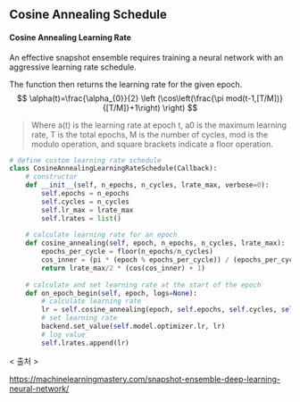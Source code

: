 ## Cosine Annealing Schedule



#### Cosine Annealing Learning Rate

An effective snapshot ensemble requires training a neural network with an aggressive learning rate schedule.

The function then returns the learning rate for the given epoch.
$$
\alpha(t)=\frac{\alpha_{0}}{2} \left (\cos\left(\frac{\pi mod(t-1,[T/M])}{[T/M]}+1\right) \right)
$$

> Where a(t) is the learning rate at epoch t, a0 is the maximum learning rate, T is the total epochs, M is the number of cycles, mod is the modulo operation, and square brackets indicate a floor operation.



```python
# define custom learning rate schedule
class CosineAnnealingLearningRateSchedule(Callback):
	# constructor
	def __init__(self, n_epochs, n_cycles, lrate_max, verbose=0):
		self.epochs = n_epochs
		self.cycles = n_cycles
		self.lr_max = lrate_max
		self.lrates = list()
 
	# calculate learning rate for an epoch
	def cosine_annealing(self, epoch, n_epochs, n_cycles, lrate_max):
		epochs_per_cycle = floor(n_epochs/n_cycles)
		cos_inner = (pi * (epoch % epochs_per_cycle)) / (epochs_per_cycle)
		return lrate_max/2 * (cos(cos_inner) + 1)
 
	# calculate and set learning rate at the start of the epoch
	def on_epoch_begin(self, epoch, logs=None):
		# calculate learning rate
		lr = self.cosine_annealing(epoch, self.epochs, self.cycles, self.lr_max)
		# set learning rate
		backend.set_value(self.model.optimizer.lr, lr)
		# log value
		self.lrates.append(lr)
```



< 출처 >

https://machinelearningmastery.com/snapshot-ensemble-deep-learning-neural-network/